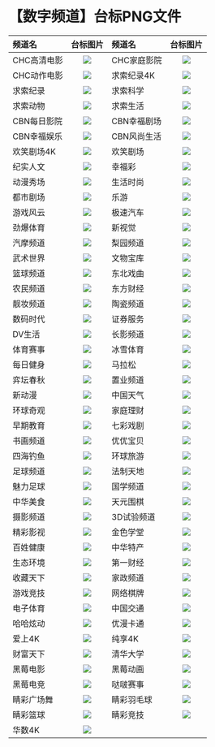 # 【数字频道】台标PNG文件
|频道名|台标图片|频道名|台标图片|
|:---|:---:|:---|:---:|
|CHC高清电影|<img src="https://raw.githubusercontent.com/liuyilong80880/tvlog/main/img/CHC1.png">|CHC家庭影院|<img src="https://raw.githubusercontent.com/liuyilong80880/tvlog/main/img/CHC2.png">|
|CHC动作电影|<img src="https://raw.githubusercontent.com/liuyilong80880/tvlog/main/img/CHC3.png">|求索纪录4K|<img src="https://raw.githubusercontent.com/liuyilong80880/tvlog/main/img/Qiusuo5.png">|
|求索纪录|<img src="https://raw.githubusercontent.com/liuyilong80880/tvlog/main/img/Qiusuo1.png">|求索科学|<img src="https://raw.githubusercontent.com/liuyilong80880/tvlog/main/img/Qiusuo2.png">|
|求索动物|<img src="https://raw.githubusercontent.com/liuyilong80880/tvlog/main/img/Qiusuo3.png">|求索生活|<img src="https://raw.githubusercontent.com/liuyilong80880/tvlog/main/img/Qiusuo4.png">|
|CBN每日影院|<img src="https://raw.githubusercontent.com/liuyilong80880/tvlog/main/img/CBN1.png">|CBN幸福剧场|<img src="https://raw.githubusercontent.com/liuyilong80880/tvlog/main/img/CBN2.png">|
|CBN幸福娱乐|<img src="https://raw.githubusercontent.com/liuyilong80880/tvlog/main/img/CBN3.png">|CBN风尚生活|<img src="https://raw.githubusercontent.com/liuyilong80880/tvlog/main/img/CBN4.png">|
|欢笑剧场4K|<img src="https://raw.githubusercontent.com/liuyilong80880/tvlog/main/img/hxjc4k.png">|欢笑剧场|<img src="https://raw.githubusercontent.com/liuyilong80880/tvlog/main/img/hxjchd.png">|
|纪实人文|<img src="https://raw.githubusercontent.com/liuyilong80880/tvlog/main/img/jsrw.png">|幸福彩|<img src="https://raw.githubusercontent.com/liuyilong80880/tvlog/main/img/xfc.png">|
|动漫秀场|<img src="https://raw.githubusercontent.com/liuyilong80880/tvlog/main/img/dmxc.png">|生活时尚|<img src="https://raw.githubusercontent.com/liuyilong80880/tvlog/main/img/shss.png">|
|都市剧场|<img src="https://raw.githubusercontent.com/liuyilong80880/tvlog/main/img/dsjc.png">|乐游|<img src="https://raw.githubusercontent.com/liuyilong80880/tvlog/main/img/leyou.png">|
|游戏风云|<img src="https://raw.githubusercontent.com/liuyilong80880/tvlog/main/img/yxfy.png">|极速汽车|<img src="https://raw.githubusercontent.com/liuyilong80880/tvlog/main/img/jsqc.png">|
|劲爆体育|<img src="https://raw.githubusercontent.com/liuyilong80880/tvlog/main/img/jbty.png">|新视觉|<img src="https://raw.githubusercontent.com/liuyilong80880/tvlog/main/img/xsj.png">|
|汽摩频道|<img src="https://raw.githubusercontent.com/liuyilong80880/tvlog/main/img/qmpd.png">|梨园频道|<img src="https://raw.githubusercontent.com/liuyilong80880/tvlog/main/img/lypd.png">|
|武术世界|<img src="https://raw.githubusercontent.com/liuyilong80880/tvlog/main/img/wssj.png">|文物宝库|<img src="https://raw.githubusercontent.com/liuyilong80880/tvlog/main/img/wwbk.png">|
|篮球频道|<img src="https://raw.githubusercontent.com/liuyilong80880/tvlog/main/img/lqpd.png">|东北戏曲|<img src="https://raw.githubusercontent.com/liuyilong80880/tvlog/main/img/dbxq.png">|
|农民频道|<img src="https://raw.githubusercontent.com/liuyilong80880/tvlog/main/img/nmpd.png">|东方财经|<img src="https://raw.githubusercontent.com/liuyilong80880/tvlog/main/img/dfcj.png">|
|靓妆频道|<img src="https://raw.githubusercontent.com/liuyilong80880/tvlog/main/img/liangzhuang.png">|陶瓷频道|<img src="https://raw.githubusercontent.com/liuyilong80880/tvlog/main/img/tcpd.png">|
|数码时代|<img src="https://raw.githubusercontent.com/liuyilong80880/tvlog/main/img/smsd.png">|证券服务|<img src="https://raw.githubusercontent.com/liuyilong80880/tvlog/main/img/inbm.png">|
|DV生活|<img src="https://raw.githubusercontent.com/liuyilong80880/tvlog/main/img/dvsh.png">|长影频道|<img src="https://raw.githubusercontent.com/liuyilong80880/tvlog/main/img/cypd.png">|
|体育赛事|<img src="https://raw.githubusercontent.com/liuyilong80880/tvlog/main/img/tyss.png">|冰雪体育|<img src="https://raw.githubusercontent.com/liuyilong80880/tvlog/main/img/bxty.png">|
|每日健身|<img src="https://raw.githubusercontent.com/liuyilong80880/tvlog/main/img/mrjs.png">|马拉松|<img src="https://raw.githubusercontent.com/liuyilong80880/tvlog/main/img/malasong.png">|
|弈坛春秋|<img src="https://raw.githubusercontent.com/liuyilong80880/tvlog/main/img/ytcq.png">|置业频道|<img src="https://raw.githubusercontent.com/liuyilong80880/tvlog/main/img/zypd.png">|
|新动漫|<img src="https://raw.githubusercontent.com/liuyilong80880/tvlog/main/img/xindm.png">|中国天气|<img src="https://raw.githubusercontent.com/liuyilong80880/tvlog/main/img/zgtq.png">|
|环球奇观|<img src="https://raw.githubusercontent.com/liuyilong80880/tvlog/main/img/hyqg.png">|家庭理财|<img src="https://raw.githubusercontent.com/liuyilong80880/tvlog/main/img/jtlc.png">|
|早期教育|<img src="https://raw.githubusercontent.com/liuyilong80880/tvlog/main/img/zqjy.png">|七彩戏剧|<img src="https://raw.githubusercontent.com/liuyilong80880/tvlog/main/img/qcxj.png">|
|书画频道|<img src="https://raw.githubusercontent.com/liuyilong80880/tvlog/main/img/shpd.png">|优优宝贝|<img src="https://raw.githubusercontent.com/liuyilong80880/tvlog/main/img/yybb.png">|
|四海钓鱼|<img src="https://raw.githubusercontent.com/liuyilong80880/tvlog/main/img/shdy.png">|环球旅游|<img src="https://raw.githubusercontent.com/liuyilong80880/tvlog/main/img/hqly.png">|
|足球频道|<img src="https://raw.githubusercontent.com/liuyilong80880/tvlog/main/img/zqpd.png">|法制天地|<img src="https://raw.githubusercontent.com/liuyilong80880/tvlog/main/img/fztd.png">|
|魅力足球|<img src="https://raw.githubusercontent.com/liuyilong80880/tvlog/main/img/mlzq.png">|国学频道|<img src="https://raw.githubusercontent.com/liuyilong80880/tvlog/main/img/gxpd.png">|
|中华美食|<img src="https://raw.githubusercontent.com/liuyilong80880/tvlog/main/img/zhms.png">|天元围棋|<img src="https://raw.githubusercontent.com/liuyilong80880/tvlog/main/img/tywq.png">|
|摄影频道|<img src="https://raw.githubusercontent.com/liuyilong80880/tvlog/main/img/sypd.png">|3D试验频道|<img src="https://raw.githubusercontent.com/liuyilong80880/tvlog/main/img/sz3dsypd.png">|
|精彩影视|<img src="https://raw.githubusercontent.com/liuyilong80880/tvlog/main/img/jcys.png">|金色学堂|<img src="https://raw.githubusercontent.com/liuyilong80880/tvlog/main/img/jsxt.png">|
|百姓健康|<img src="https://raw.githubusercontent.com/liuyilong80880/tvlog/main/img/bxjk.png">|中华特产|<img src="https://raw.githubusercontent.com/liuyilong80880/tvlog/main/img/zhtc.png">|
|生态环境|<img src="https://raw.githubusercontent.com/liuyilong80880/tvlog/main/img/sthj.png">|第一财经|<img src="https://raw.githubusercontent.com/liuyilong80880/tvlog/main/img/dycj.png">|
|收藏天下|<img src="https://raw.githubusercontent.com/liuyilong80880/tvlog/main/img/sctx.png">|家政频道|<img src="https://raw.githubusercontent.com/liuyilong80880/tvlog/main/img/jzpd.png">|
|游戏竞技|<img src="https://raw.githubusercontent.com/liuyilong80880/tvlog/main/img/yxjj.png">|网络棋牌|<img src="https://raw.githubusercontent.com/liuyilong80880/tvlog/main/img/wlqp.png">|
|电子体育|<img src="https://raw.githubusercontent.com/liuyilong80880/tvlog/main/img/dzty.png">|中国交通|<img src="https://raw.githubusercontent.com/liuyilong80880/tvlog/main/img/zgjt.png">|
|哈哈炫动|<img src="https://raw.githubusercontent.com/liuyilong80880/tvlog/main/img/hhxd.png">|优漫卡通|<img src="https://raw.githubusercontent.com/liuyilong80880/tvlog/main/img/ymkt.png">|
|爱上4K|<img src="https://raw.githubusercontent.com/liuyilong80880/tvlog/main/img/ah4k.png">|纯享4K|<img src="https://raw.githubusercontent.com/liuyilong80880/tvlog/main/img/cx4k.png">|
|财富天下|<img src="https://raw.githubusercontent.com/liuyilong80880/tvlog/main/img/cftx.png">|清华大学|<img src="https://raw.githubusercontent.com/liuyilong80880/tvlog/main/img/qhdx.png">|
|黑莓电影|<img src="https://raw.githubusercontent.com/liuyilong80880/tvlog/main/img/hmdy.png">|黑莓动画|<img src="https://raw.githubusercontent.com/liuyilong80880/tvlog/main/img/hmdh.png">|
|黑莓电竞|<img src="https://raw.githubusercontent.com/liuyilong80880/tvlog/main/img/hmdj.png">|哒啵赛事|<img src="https://raw.githubusercontent.com/liuyilong80880/tvlog/main/img/dbss.png">|
|睛彩广场舞|<img src="https://raw.githubusercontent.com/liuyilong80880/tvlog/main/img/jingcai01.png">|睛彩羽毛球|<img src="https://raw.githubusercontent.com/liuyilong80880/tvlog/main/img/jingcai02.png">|
|睛彩篮球|<img src="https://raw.githubusercontent.com/liuyilong80880/tvlog/main/img/jingcai03.png">|睛彩竞技|<img src="https://raw.githubusercontent.com/liuyilong80880/tvlog/main/img/jingcai04.png">
|华数4K|<img src="https://raw.githubusercontent.com/liuyilong80880/tvlog/main/img/huashu4k.png">




